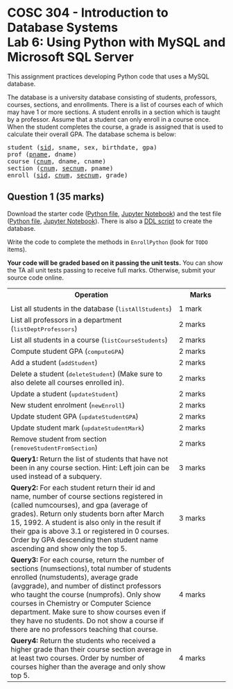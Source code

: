 # COSC 304 - Introduction to Database Systems<br>Lab 6: Using Python with MySQL and Microsoft SQL Server

This assignment practices developing Python code that uses a MySQL database.

The database is a university database consisting of students, professors, courses, sections, and enrollments. There is a list of courses each of which may have 1 or more sections. A student enrolls in a section which is taught by a professor. Assume that a student can only enroll in a course once. When the student completes the course, a grade is assigned that is used to calculate their overall GPA. The database schema is below:

<pre>
student (<u>sid</u>, sname, sex, birthdate, gpa)
prof (<u>pname</u>, dname)
course (<u>cnum</u>, dname, cname)
section (<u>cnum</u>, <u>secnum</u>, pname)
enroll (<u>sid</u>, <u>cnum</u>, <u>secnum</u>, grade)
</pre>

## Question 1 (35 marks)

Download the starter code ([Python file](code/EnrollDB.py), [Jupyter Notebook](code/EnrollDB.ipynb)) and the test file ([Python file](code/TestEnrollDB.py), [Jupyter Notebook](code/TestEnrollDB.ipynb)).  There is also a <a href="university.ddl">DDL script</a> to create the database.

Write the code to complete the methods in `EnrollPython` (look for `TODO` items).

**Your code will be graded based on it passing the unit tests.** You can show the TA all unit tests passing to receive full marks. Otherwise, submit your source code online.

<table>
<tr><th>Operation</th>														<th width="100">Marks</th></tr>
<tr><td>
<tr><td>List all students in the database (<tt>listAllStudents</tt>)</td>			<td>1 mark</td></tr>
<tr><td>List all professors in a department (<tt>listDeptProfessors</tt>)</td>		<td>2 marks</td></tr>
<tr><td>List all students in a course (<tt>listCourseStudents</tt>)</td>			<td>2 marks</td></tr>
<tr><td>Compute student GPA (<tt>computeGPA</tt>)</td>								<td>2 marks</td></tr>
<tr><td>Add a student (<tt>addStudent</tt>)</td>									<td>2 marks</td></tr>
<tr><td>Delete a student (<tt>deleteStudent</tt>) (Make sure to also delete all courses enrolled in).</td>	<td>2 marks </td></tr>
<tr><td>Update a student (<tt>updateStudent</tt>)</td>								<td>2 marks</td></tr>
<tr><td>New student enrolment (<tt>newEnroll</tt>)</td>								<td>2 marks</td></tr>
<tr><td>Update student GPA (<tt>updateStudentGPA</tt>)</td>							<td>2 marks</td></tr>
<tr><td>Update student mark (<tt>updateStudentMark</tt>)</td>						<td>2 marks</td></tr>
<tr><td>Remove student from section (<tt>removeStudentFromSection</tt>)</td>		<td>2 marks</td></tr>
<tr><td><strong>Query1:</strong> Return the list of students that have not been in any course section. Hint: Left join can be used instead of a subquery.</td>	<td>3 marks</td</tr>
<tr><td><strong>Query2:</strong> For each student return their id and name, number of course sections registered in (called numcourses), and gpa (average of grades). Return only students born after March 15, 1992. A student is also only in the result if their gpa is above 3.1 or registered in 0 courses. Order by GPA descending then student name ascending and show only the top 5.</td><td>3 marks</td></tr>
<tr><td><strong>Query3:</strong> For each course, return the number of sections (numsections), total number of students enrolled (numstudents), average grade (avggrade), and number of distinct professors who taught the course (numprofs). Only show courses in Chemistry or Computer Science department. Make sure to show courses even if they have no students. Do not show a course if there are no professors teaching that course.</td><td>4 marks</td></tr>
<tr><td><strong>Query4:</strong> Return the students who received a higher grade than their course section average in at least two courses. Order by number of courses higher than the average and only show top 5.</td><td>4 marks</td></tr>
</table>


